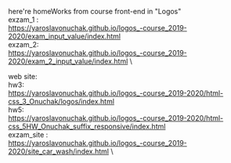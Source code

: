 here're homeWorks from course front-end in "Logos" \
 exzam_1 :
 \
 https://yaroslavonuchak.github.io/logos_-course_2019-2020/exam_input_value/index.html \
 exzam_2:
 \
 https://yaroslavonuchak.github.io/logos_-course_2019-2020/exam_2_input_value/index.html \

web site: \
hw3:\
https://yaroslavonuchak.github.io/logos_-course_2019-2020/html-css_3_Onuchak/logos/index.html \
hw5: \
https://yaroslavonuchak.github.io/logos_-course_2019-2020/html-css_5HW_Onuchak_suffix_responsive/index.html \
exzam_site : \
https://yaroslavonuchak.github.io/logos_-course_2019-2020/site_car_wash/index.html \
